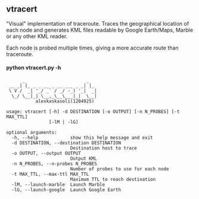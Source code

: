 ## vtracert

"Visual" implementation of traceroute. Traces the geographical location of each node and generates KML files readable by Google Earth/Maps, Marble or any other KML reader.

Each node is probed multiple times, giving a more accurate route than traceroute.

#### python vtracert.py -h
```
      _                       _   
 __ _| |_ _ _ __ _ __ ___ _ _| |_ 
 \ V /  _| '_/ _` / _/ -_) '_|  _|
  \_/ \__|_| \__,_\__\___|_|  \__|
           alexkaskasoli(1204925)

usage: vtracert [-h] -d DESTINATION [-o OUTPUT] [-n N_PROBES] [-t MAX_TTL]
                [-lM | -lG]

optional arguments:
  -h, --help            show this help message and exit
  -d DESTINATION, --destination DESTINATION
                        Destination host to trace
  -o OUTPUT, --output OUTPUT
                        Output KML
  -n N_PROBES, --n-probes N_PROBES
                        Number of probes to use for each node
  -t MAX_TTL, --max-ttl MAX_TTL
                        Maximum TTL to reach destination
  -lM, --launch-marble  Launch Marble
  -lG, --launch-google  Launch Google Earth
```
